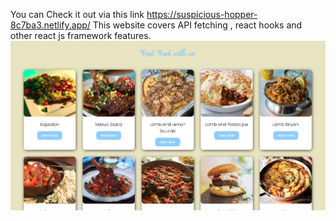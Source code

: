 You can Check it out via this link
https://suspicious-hopper-8c7ba3.netlify.app/
This website covers API fetching , react hooks and other react js framework features.
![This is an image](https://github.com/jadstrike/ReactJS-Recipe/blob/main/public/s.png)
